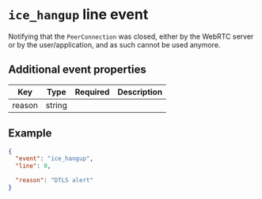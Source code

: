 # `ice_hangup` line event

Notifying that the `PeerConnection` was closed, either by the WebRTC server or by the user/application, and as such cannot be used anymore.

## Additional event properties

| Key | Type | Required | Description |
| --- | --- | :---: | --- |
| reason | string | | |

## Example

```json
{
  "event": "ice_hangup",
  "line": 0,

  "reason": "DTLS alert"
}
```
